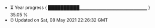 - ⏳ Year progress { ██████████▁▁▁▁▁▁▁▁▁▁▁▁▁▁▁▁▁▁▁▁ } 35.05 %
- ⏰ Updated on Sat, 08 May 2021 22:26:32 GMT

